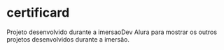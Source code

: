 # certificard
Projeto desenvolvido durante a imersaoDev Alura para mostrar os outros projetos desenvolvidos durante a imersão.
